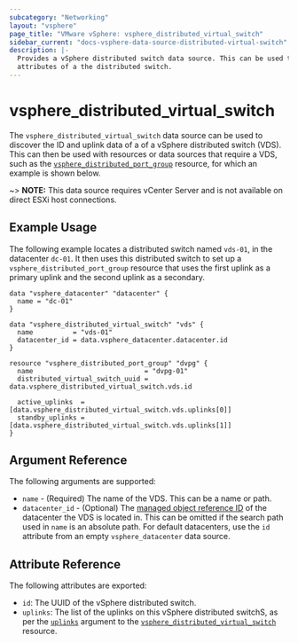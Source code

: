 ```yaml
---
subcategory: "Networking"
layout: "vsphere"
page_title: "VMware vSphere: vsphere_distributed_virtual_switch"
sidebar_current: "docs-vsphere-data-source-distributed-virtual-switch"
description: |-
  Provides a vSphere distributed switch data source. This can be used to get
  attributes of a the distributed switch.
---
```


# vsphere\_distributed\_virtual\_switch

The `vsphere_distributed_virtual_switch` data source can be used to discover
the ID and uplink data of a of a vSphere distributed switch (VDS). This
can then be used with resources or data sources that require a VDS, such as the
[`vsphere_distributed_port_group`][distributed-port-group] resource, for which
an example is shown below.

[distributed-port-group]: /docs/providers/vsphere/r/distributed_port_group.html

~> **NOTE:** This data source requires vCenter Server and is not available on
direct ESXi host connections.

## Example Usage

The following example locates a distributed switch named `vds-01`, in the
datacenter `dc-01`. It then uses this distributed switch to set up a
`vsphere_distributed_port_group` resource that uses the first uplink as a
primary uplink and the second uplink as a secondary.

```hcl
data "vsphere_datacenter" "datacenter" {
  name = "dc-01"
}

data "vsphere_distributed_virtual_switch" "vds" {
  name          = "vds-01"
  datacenter_id = data.vsphere_datacenter.datacenter.id
}

resource "vsphere_distributed_port_group" "dvpg" {
  name                            = "dvpg-01"
  distributed_virtual_switch_uuid = data.vsphere_distributed_virtual_switch.vds.id

  active_uplinks  = [data.vsphere_distributed_virtual_switch.vds.uplinks[0]]
  standby_uplinks = [data.vsphere_distributed_virtual_switch.vds.uplinks[1]]
}
```

## Argument Reference

The following arguments are supported:

* `name` - (Required) The name of the VDS. This can be a name or path.
* `datacenter_id` - (Optional) The [managed object reference ID][docs-about-morefs]
  of the datacenter the VDS is located in. This can be omitted if the search
  path used in `name` is an absolute path. For default datacenters, use the `id`
  attribute from an empty `vsphere_datacenter` data source.

[docs-about-morefs]: /docs/providers/vsphere/index.html#use-of-managed-object-references-by-the-vsphere-provider

## Attribute Reference

The following attributes are exported:

* `id`: The UUID of the vSphere distributed switch.
* `uplinks`: The list of the uplinks on this vSphere distributed switchS, as per the
  [`uplinks`][distributed-virtual-switch-uplinks] argument to the
  [`vsphere_distributed_virtual_switch`][distributed-virtual-switch-resource]
  resource.

[distributed-virtual-switch-uplinks]: /docs/providers/vsphere/r/distributed_virtual_switch.html#uplinks
[distributed-virtual-switch-resource]: /docs/providers/vsphere/r/distributed_virtual_switch.html
